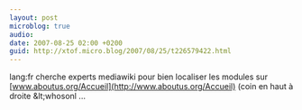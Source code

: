 ```yaml
---
layout: post
microblog: true
audio: 
date: 2007-08-25 02:00 +0200
guid: http://xtof.micro.blog/2007/08/25/t226579422.html
---
```

lang:fr cherche experts mediawiki pour bien localiser les modules sur  [www.aboutus.org/Accueil](http://www.aboutus.org/Accueil) (coin en haut à droite &amp;lt;whosonl ...
